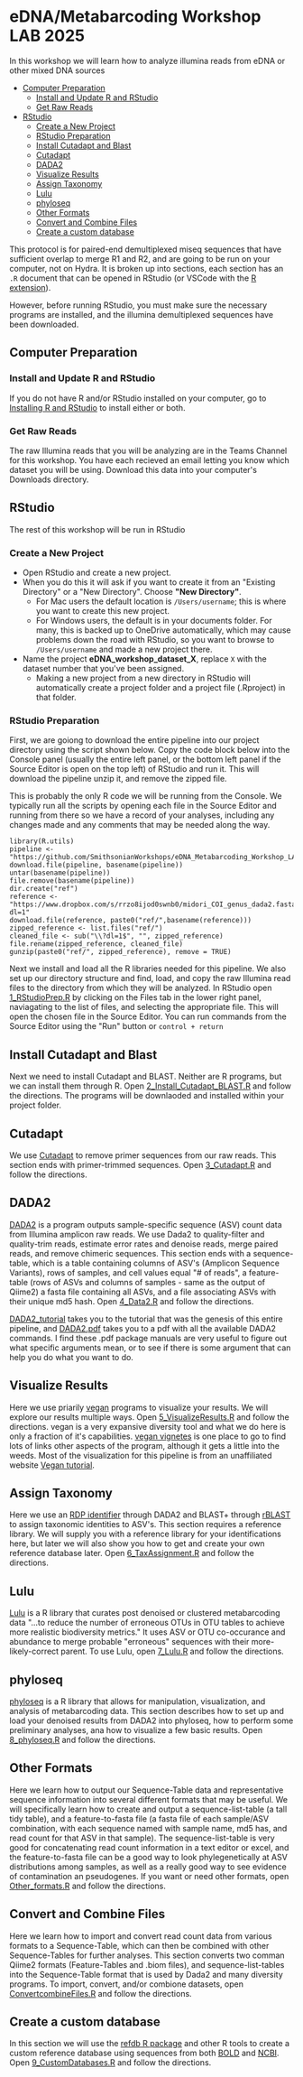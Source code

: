 # eDNA/Metabarcoding Workshop LAB 2025

In this workshop we will learn how to analyze illumina reads from eDNA or other mixed DNA sources

* [Computer Preparation](#computer-preparation)
  * [Install and Update R and RStudio](#install-and-update-r-and-rstudio)
  * [Get Raw Reads](#get-raw-reads)
* [RStudio](#rstudio)
  * [Create a New Project](#create-a-new-project)
  * [RStudio Preparation](#rstudio-preparation)
  * [Install Cutadapt and Blast](#install-cutadapt-and-blast)
  * [Cutadapt](#cutadapt)
  * [DADA2](#dada2)
  * [Visualize Results](#visualize-results)
  * [Assign Taxonomy](#assign-taxonomy)
  * [Lulu](#Lulu)
  * [phyloseq](#phyloseq)
  * [Other Formats](#other-formats)
  * [Convert and Combine Files](#convert-and-combine-files)
  * [Create a custom database](#create-a-custom-database)


This protocol is for paired-end demultiplexed miseq sequences that have sufficient overlap to merge R1 and R2, and are going to be run on your computer, not on Hydra. It is broken up into sections, each section has an `.R` document that can be opened in RStudio (or VSCode with the [R extension](https://code.visualstudio.com/docs/languages/r)).

However, before running RStudio, you must make sure the necessary programs are installed, and the illumina demultiplexed sequences have been downloaded.

## Computer Preparation

### Install and Update R and RStudio

If you do not have R and/or RStudio installed on your computer, go to [Installing R and RStudio](r-install.md) to install either or both.

### Get Raw Reads

The raw Illumina reads that you will be analyzing are in the Teams Channel for this workshop. You have each recieved an email letting you know which dataset you will be using. Download this data into your computer's Downloads directory.

## RStudio

The rest of this workshop will be run in RStudio

### Create a New Project

* Open RStudio and create a new project.
* When you do this it will ask if you want to create it from an "Existing Directory" or a "New Directory". Choose **"New Directory"**.
  * For Mac users the default location is `/Users/username`; this is where you want to create this new project.
  * For Windows users, the default is in your documents folder. For many, this is backed up to OneDrive automatically, which may cause problems down the road with RStudio, so you want to browse to `/Users/username` and made a new project there.
* Name the project **eDNA_workshop_dataset_X**, replace `X` with the dataset number that you've been assigned.
  * Making a new project from a new directory in RStudio will automatically create a project folder and a project file (.Rproject) in that folder.

### RStudio Preparation

First, we are goiong to download the entire pipeline into our project directory using the script shown below. Copy the code block below into the Console panel (usually the entire left panel, or the bottom left panel if the Source Editor is open on the top left) of RStudio and run it. This will download the pipeline unzip it, and remove the zipped file.

This is probably the only R code we will be running from the Console. We typically run all the scripts by opening each file in the Source Editor and running from there so we have a record of your analyses, including any changes made and any comments that may be needed along the way.

```{R}
library(R.utils)
pipeline <- "https://github.com/SmithsonianWorkshops/eDNA_Metabarcoding_Workshop_LAB_2025/archive/refs/heads/main.zip"
download.file(pipeline, basename(pipeline))
untar(basename(pipeline))
file.remove(basename(pipeline))
dir.create("ref")
reference <- "https://www.dropbox.com/s/rrzo8ijod0swnb0/midori_COI_genus_dada2.fasta.gz?dl=1"
download.file(reference, paste0("ref/",basename(reference)))
zipped_reference <- list.files("ref/")
cleaned_file <- sub("\\?dl=1$", "", zipped_reference)
file.rename(zipped_reference, cleaned_file)
gunzip(paste0("ref/", zipped_reference), remove = TRUE)
```

Next we install and load all the R libraries needed for this pipeline. We also set up our directory structure and find, load, and copy the raw Illumina read files to the directory from which they will be analyzed. In RStudio open [1_RStudioPrep.R](RStudio_Files/1_RStudioPrep.R) by clicking on the Files tab in the lower right panel, naviagating to the list of files, and selecting the appropriate file. This will open the chosen file in the Source Editor. You can run commands from the Source Editor using the "Run" button or `control + return`

## Install Cutadapt and Blast

Next we need to install Cutadapt and BLAST. Neither are R programs, but we can install them through R. Open [2_Install_Cutadapt_BLAST.R](RStudio_Files/2_Install_Cutadapt_BLAST.R) and follow the directions. The programs will be downlaoded and installed within your project folder.

## Cutadapt

We use [Cutadapt](https://cutadapt.readthedocs.io/en/stable/index.html) to remove primer sequences from our raw reads. This section ends with primer-trimmed sequences. Open [3_Cutadapt.R](RStudio_Files/3_Cutadapt.R) and follow the directions.

## DADA2

[DADA2](https://github.com/benjjneb/dada2) is a program outputs sample-specific sequence (ASV) count data from Illumina amplicon raw reads. We use Dada2 to quality-filter and quality-trim reads, estimate error rates and denoise reads, merge paired reads, and remove chimeric sequences. This section ends with a sequence-table, which is a table containing columns of ASV's (Amplicon Sequence Variants), rows of samples, and cell values equal "# of reads", a feature-table (rows of ASVs and columns of samples - same as the output of Qiime2) a fasta file containing all ASVs, and a file associating ASVs with their unique md5 hash. Open [4_Data2.R](Rstudio_files/4_Dada2.R) and follow the directions. 

[DADA2_tutorial](https://benjjneb.github.io/dada2/tutorial.html) takes you to the tutorial that was the genesis of this entire pipeline, and [DADA2.pdf](https://bioconductor.org/packages/devel/bioc/manuals/dada2/man/dada2.pdf) takes you to a pdf with all the available DADA2 commands. I find these .pdf package manuals are very useful to figure out what specific arguments mean, or to see if there is some argument that can help you do what you want to do.

## Visualize Results

Here we use priarily [vegan](https://github.com/vegandevs/vegan) programs to visualize your results. We will explore our results multiple ways. Open [5_VisualizeResults.R](RStudio_Files/5_VisualizeResults.R) and follow the directions. vegan is a very expansive diversity tool and what we do here is only a fraction of it's capabilities. [vegan vignetes](https://vegandevs.r-universe.dev/vegan) is one place to go to find lots of links other aspects of the program, although it gets a little into the weeds. Most of the visualization for this pipeline is from an unaffiliated website [Vegan tutorial](https://peat-clark.github.io/BIO381/veganTutorial.html).

## Assign Taxonomy

Here we use an [RDP identifier](https://benjjneb.github.io/dada2/assign.html) through DADA2 and BLAST+ through [rBLAST](https://github.com/mhahsler/rBLAST) to assign taxonomic identities to ASV's. This section requires a reference library. We will supply you with a reference library for your identifications here, but later we will also show you how to get and create your own reference database later. Open [6_TaxAssignment.R](RStudio_Files/6_TaxAssignment.R) and follow the directions.

## Lulu

[Lulu](https://github.com/tobiasgf/lulu) is a R library that curates post denoised or clustered metabarcoding data "...to reduce the number of erroneous OTUs in OTU tables to achieve more realistic biodiversity metrics." It uses ASV or OTU co-occurance and abundance to merge probable "erroneous" sequences with their more-likely-correct parent. To use Lulu, open [7_Lulu.R](RStudio_Files/7_Lulu.R) and follow the directions.

## phyloseq

[phyloseq](https://github.com/joey711/phyloseq) is a R library that allows for manipulation, visualization, and analysis of metabarcoding data. This section describes how to set up and load your denoised results from DADA2 into phyloseq, how to perform some preliminary analyses, ana how to visualize a few basic results. Open [8_phyloseq.R](RStudio_Files/8_phyloseq.R) and follow the directions.

## Other Formats

Here we learn how to output our Sequence-Table data and representative sequence information into several different formats that may be useful. We will specifically learn how to create and output a sequence-list-table (a tall tidy table), and a feature-to-fasta file (a fasta file of each sample/ASV combination, with each sequence named with sample name, md5 has, and read count for that ASV in that sample). The sequence-list-table is very good for concatenating read count information in a text editor or excel, and the feature-to-fasta file can be a good way to look phylegenetically at ASV distributions among samples, as well as a really good way to see evidence of contamination an pseudogenes. If you want or need other formats, open [Other_formats.R](RStudio_Files/Other_formats.R) and follow the directions.

## Convert and Combine Files

Here we learn how to import and convert read count data from various formats to a Sequence-Table, which can then be combined with other Sequence-Tables for further analyses.  This section converts two comman Qiime2 formats (Feature-Tables and .biom files), and sequence-list-tables into the Sequence-Table format that is used by Dada2 and many diversity programs. To import, convert, and/or combione datasets, open [ConvertcombineFiles.R](RStudio_Files/ConvertCombineFiles.R) and follow the directions.

## Create a custom database

In this section we will use the [refdb R package](https://github.com/fkeck/refdb) and other R tools to create a custom reference database using sequences from both [BOLD](https://v4.boldsystems.org/) and [NCBI](https://www.ncbi.nlm.nih.gov/). Open [9_CustomDatabases.R](RStudio_Files/9_CustomDatabases.R) and follow the directions.


